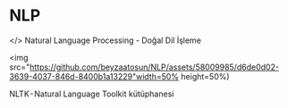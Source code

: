 # NLP

</> Natural Language Processing - Doğal Dil İşleme


<img src="https://github.com/beyzaatosun/NLP/assets/58009985/d6de0d02-3639-4037-846d-8400b1a13229"width=50% height=50%)

NLTK - Natural Language Toolkit kütüphanesi
